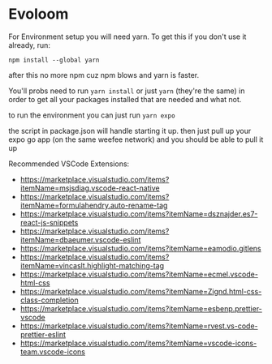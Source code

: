 # Evoloom

For Environment setup you will need yarn.
To get this if you don't use it already, run:

`npm install --global yarn`

after this no more npm cuz npm blows and yarn is faster.

You'll probs need to run 
`yarn install` or just `yarn` (they're the same)
in order to get all your packages installed that are needed and what not.


to run the environment you can just run
`yarn expo`  

the script in package.json will handle starting it up. then just pull up your expo go app (on the same weefee network) and you should be able to pull it up


Recommended VSCode Extensions:
- https://marketplace.visualstudio.com/items?itemName=msjsdiag.vscode-react-native
- https://marketplace.visualstudio.com/items?itemName=formulahendry.auto-rename-tag
- https://marketplace.visualstudio.com/items?itemName=dsznajder.es7-react-js-snippets
- https://marketplace.visualstudio.com/items?itemName=dbaeumer.vscode-eslint
- https://marketplace.visualstudio.com/items?itemName=eamodio.gitlens
- https://marketplace.visualstudio.com/items?itemName=vincaslt.highlight-matching-tag
- https://marketplace.visualstudio.com/items?itemName=ecmel.vscode-html-css
- https://marketplace.visualstudio.com/items?itemName=Zignd.html-css-class-completion
- https://marketplace.visualstudio.com/items?itemName=esbenp.prettier-vscode
- https://marketplace.visualstudio.com/items?itemName=rvest.vs-code-prettier-eslint
- https://marketplace.visualstudio.com/items?itemName=vscode-icons-team.vscode-icons
